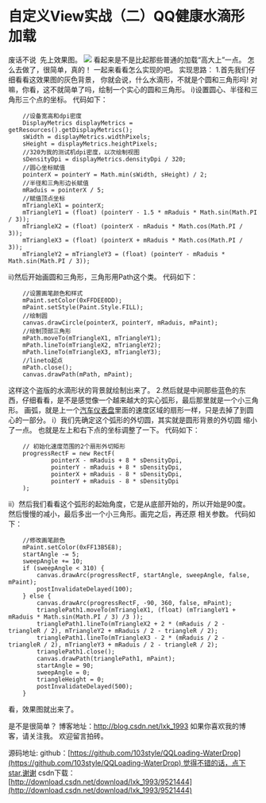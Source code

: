 # 自定义View实战（二）QQ健康水滴形加载 

废话不说  先上效果图。
![](http://upload-images.jianshu.io/upload_images/1709375-4df992f382f5a3e0?imageMogr2/auto-orient/strip)
看起来是不是比起那些普通的加载“高大上”一点。
怎么去做了，很简单，真的！
一起来看看怎么实现的吧。
实现思路：
1.首先我们仔细看看这效果图的灰色背景， 你就会说，什么水滴形，不就是个圆和三角形吗!
对嘛，你看，这不就简单了吗，绘制一个实心的圆和三角形。
i)设置圆心、半径和三角形三个点的坐标。
代码如下：

        //设备宽高和dpi密度
        DisplayMetrics displayMetrics = getResources().getDisplayMetrics();
        sWidth = displayMetrics.widthPixels;
        sHeight = displayMetrics.heightPixels;
        //320为我的测试机dpi密度，以次绘制视图
        sDensityDpi = displayMetrics.densityDpi / 320;
        //圆心坐标赋值
        pointerX = pointerY = Math.min(sWidth, sHeight) / 2;
        //半径和三角形边长赋值
        mRaduis = pointerX / 5;
        //赋值顶点坐标
        mTriangleX1 = pointerX;
        mTriangleY1 = (float) (pointerY - 1.5 * mRaduis * Math.sin(Math.PI / 3));
        mTriangleX2 = (float) (pointerX - mRaduis * Math.cos(Math.PI / 3));
        mTriangleX3 = (float) (pointerX + mRaduis * Math.cos(Math.PI / 3));
        mTriangleY2 = mTriangleY3 = (float) (pointerY - mRaduis * Math.sin(Math.PI / 3));
ii)然后开始画圆和三角形，三角形用Path这个类。
代码如下：

        //设置画笔颜色和样式
        mPaint.setColor(0xFFDEE0DD);
        mPaint.setStyle(Paint.Style.FILL);
        //绘制圆
        canvas.drawCircle(pointerX, pointerY, mRaduis, mPaint);
        //绘制顶部三角形
        mPath.moveTo(mTriangleX1, mTriangleY1);
        mPath.lineTo(mTriangleX2, mTriangleY2);
        mPath.lineTo(mTriangleX3, mTriangleY3);
        //lineto起点
        mPath.close();
        canvas.drawPath(mPath, mPaint);

这样这个盗版的水滴形状的背景就绘制出来了。
2.然后就是中间那些蓝色的东西，仔细看看，是不是感觉像一个越来越大的实心弧形，最后那里就是一个小三角形。
画弧，就是上一个[汽车仪表盘](http://blog.csdn.net/lxk_1993/article/details/51373269)里面的速度区域的扇形一样，只是去掉了到圆心的一部分。
i）我们先确定这个弧形的外切圆，其实就是圆形背景的外切圆 缩小了一点。
也就是左上和右下点的坐标调整了一下。
代码如下：

        // 初始化速度范围的2个扇形外切矩形
        progressRectF = new RectF(
                pointerX - mRaduis + 8 * sDensityDpi, 
                pointerY - mRaduis + 8 * sDensityDpi,
                pointerX + mRaduis - 8 * sDensityDpi,
                pointerY + mRaduis - 8 * sDensityDpi
        );
ii）然后我们看看这个弧形的起始角度，它是从底部开始的，所以开始是90度。
然后慢慢的减小，最后多出一个小三角形。画完之后，再还原 相关参数。
代码如下：

        //修改画笔颜色
        mPaint.setColor(0xFF13B5E8);
        startAngle -= 5;
        sweepAngle += 10;
        if (sweepAngle < 310) {
            canvas.drawArc(progressRectF, startAngle, sweepAngle, false, mPaint);
            postInvalidateDelayed(100);
        } else {
            canvas.drawArc(progressRectF, -90, 360, false, mPaint);
            trianglePath1.moveTo(mTriangleX1, (float) (mTriangleY1 + mRaduis * Math.sin(Math.PI / 3) /3 ));
            trianglePath1.lineTo(mTriangleX2 + 2 * (mRaduis / 2 - triangleR / 2), mTriangleY2 + mRaduis / 2 - triangleR / 2);
            trianglePath1.lineTo(mTriangleX3 - 2 * (mRaduis / 2 - triangleR / 2), mTriangleY3 + mRaduis / 2 - triangleR / 2);
            trianglePath1.close();
            canvas.drawPath(trianglePath1, mPaint);
            startAngle = 90;
            sweepAngle = 0;
            triangleHeight = 0;
            postInvalidateDelayed(500);
        }
看，效果图就出来了。

是不是很简单？
博客地址：http://blog.csdn.net/lxk_1993
如果你喜欢我的博客，请关注我。
欢迎留言拍砖。

源码地址:
github：[https://github.com/103style/QQLoading-WaterDrop](https://github.com/103style/QQLoading-WaterDrop) 觉得不错的话，点下star,谢谢
csdn下载：[http://download.csdn.net/download/lxk_1993/9521444](http://download.csdn.net/download/lxk_1993/9521444)
